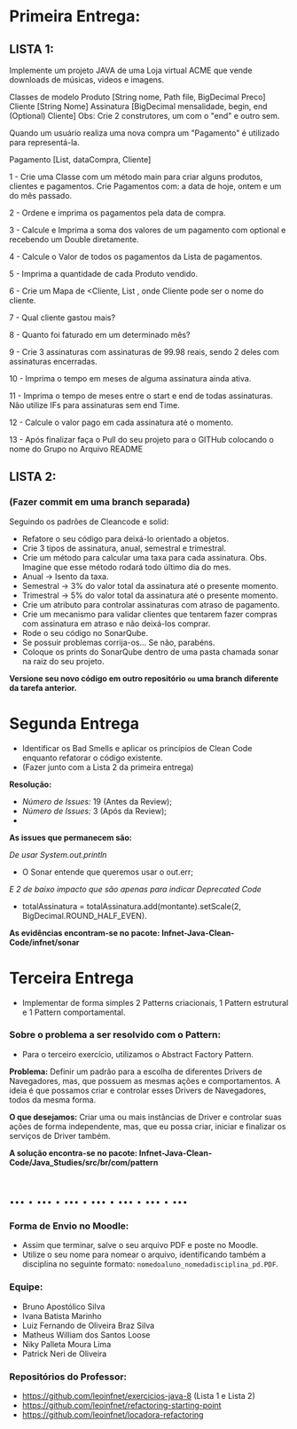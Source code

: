 # Primeira Entrega:
## LISTA 1:

Implemente um projeto JAVA de uma Loja virtual ACME que vende downloads de músicas, videos e imagens.

Classes de modelo 
Produto [String nome, Path file, BigDecimal Preco]
Cliente [String Nome]
Assinatura [BigDecimal mensalidade, begin, end (Optional) Cliente] Obs: Crie 2 construtores, um com o "end" e outro sem. 

Quando um usuário realiza uma nova compra um "Pagamento" é utilizado para representá-la.

Pagamento [List<Produtos>, dataCompra, Cliente]

1 - Crie uma Classe com um método main para criar alguns produtos, clientes e pagamentos. Crie Pagamentos com:  a data de hoje, ontem e um do mês passado.

2 - Ordene e imprima os pagamentos pela data de compra.

3 - Calcule e Imprima a soma dos valores de um pagamento com optional e recebendo um Double diretamente.

4 -  Calcule o Valor de todos os pagamentos da Lista de pagamentos.

5 - Imprima a quantidade de cada Produto vendido.

6 - Crie um Mapa de <Cliente, List<Produto> , onde Cliente pode ser o nome do cliente. 

7 - Qual cliente gastou mais?

8 - Quanto foi faturado em um determinado mês?

9 - Crie 3 assinaturas com assinaturas de 99.98 reais, sendo 2 deles com assinaturas encerradas.

10 - Imprima o tempo em meses de alguma assinatura ainda ativa.

11 - Imprima o tempo de meses entre o start e end de todas assinaturas. Não utilize IFs para assinaturas sem end Time.

12 - Calcule o valor pago em cada assinatura até o momento. 

13 - Após finalizar faça o Pull do seu projeto para o GITHub colocando o nome do Grupo no Arquivo README

## LISTA 2:
### (Fazer commit em uma branch separada)

Seguindo os padrões de Cleancode e solid:

- Refatore o seu código para deixá-lo orientado a objetos.
- Crie 3 tipos de assinatura, anual, semestral e trimestral.
- Crie um método para calcular uma taxa para cada assinatura.
Obs. Imagine que esse método rodará todo último dia do mes.
- Anual -> Isento da taxa.
- Semestral -> 3% do valor total da assinatura até o presente momento.
- Trimestral -> 5% do valor total da assinatura até o presente momento.
- Crie um atributo para controlar assinaturas com atraso de pagamento.
- Crie um mecanismo para validar clientes que tentarem fazer compras com assinatura em atraso e não deixá-los comprar.
- Rode o seu código no SonarQube.
- Se possuir problemas corrija-os... Se não, parabéns.
- Coloque os prints do SonarQube dentro de uma pasta chamada sonar na raiz do seu projeto.

**Versione seu novo código em outro repositório ```ou``` uma branch diferente da tarefa anterior.**


# Segunda Entrega
- Identificar os Bad Smells e aplicar os princípios de Clean Code enquanto refatorar o código existente.
- (Fazer junto com a Lista 2 da primeira entrega)

**Resolução:**
- *Número de Issues:* 19 (Antes da Review);
- *Número de Issues:* 3 (Após da Review);
- 
**As issues que permanecem são:**

*De usar System.out.println*
- O Sonar entende que queremos usar o out.err;

*E 2 de baixo impacto que são apenas para indicar Deprecated Code*
- totalAssinatura = totalAssinatura.add(montante).setScale(2, BigDecimal.ROUND_HALF_EVEN).

**As evidências encontram-se no pacote: Infnet-Java-Clean-Code/infnet/sonar**

# Terceira Entrega
- Implementar de forma simples 2 Patterns criacionais, 1 Pattern estrutural e 1 Pattern comportamental.

### Sobre o problema a ser resolvido com o Pattern:
- Para o terceiro exercício, utilizamos o Abstract Factory Pattern.

**Problema:** Definir um padrão para a escolha de diferentes Drivers de Navegadores, mas, que possuem as mesmas ações e comportamentos.
A ideia é que possamos criar e controlar esses Drivers de Navegadores, todos da mesma forma.

**O que desejamos:** Criar uma ou mais instâncias de Driver e controlar suas ações de forma independente, mas, que eu possa
criar, iniciar e finalizar os serviços de Driver também.

**A solução encontra-se no pacote: Infnet-Java-Clean-Code/Java_Studies/src/br/com/pattern**

# ... . ... . ... . ... . ... . ... . ...
### Forma de Envio no Moodle:
- Assim que terminar, salve o seu arquivo PDF e poste no Moodle.
- Utilize o seu nome para nomear o arquivo, identificando também a disciplina no seguinte formato: ```nomedoaluno_nomedadisciplina_pd.PDF```.

### Equipe:
- Bruno Apostólico Silva
- Ivana Batista Marinho
- Luiz Fernando de Oliveira Braz Silva
- Matheus William dos Santos Loose
- Niky Palleta Moura Lima
- Patrick Neri de Oliveira

### Repositórios do Professor:
- https://github.com/leoinfnet/exercicios-java-8 (Lista 1 e Lista 2)
- https://github.com/leoinfnet/refactoring-starting-point
- https://github.com/leoinfnet/locadora-refactoring